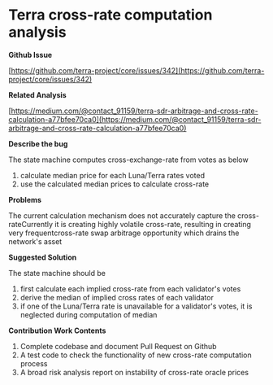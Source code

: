 # Terra cross-rate computation analysis

**Github Issue**

[https://github.com/terra-project/core/issues/342](https://github.com/terra-project/core/issues/342)


**Related Analysis**

[https://medium.com/@contact_91159/terra-sdr-arbitrage-and-cross-rate-calculation-a77bfee70ca0](https://medium.com/@contact_91159/terra-sdr-arbitrage-and-cross-rate-calculation-a77bfee70ca0)

**Describe the bug**

The state machine computes cross-exchange-rate from votes as below

1. calculate median price for each Luna/Terra rates voted
2. use the calculated median prices to calculate cross-rate

**Problems**

The current calculation mechanism does not accurately capture the cross-rateCurrently it is creating highly volatile cross-rate, resulting in creating very frequentcross-rate swap arbitrage opportunity which drains the network's asset

**Suggested Solution**

The state machine should be

1. first calculate each implied cross-rate from each validator's votes
2. derive the median of implied cross rates of each validator
3. if one of the Luna/Terra rate is unavailable for a validator's votes, it is neglected during computation of median

**Contribution Work Contents**

1. Complete codebase and document Pull Request on Github
2. A test code to check the functionality of new cross-rate computation process
3. A broad risk analysis report on instability of cross-rate oracle prices
